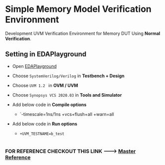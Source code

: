 # Simple Memory Model Verification Environment

Development UVM Verification Environment for Memory DUT Using **Normal Verification**.

## Setting in EDAPlayground

* Open [EDAPlayground](https://www.edaplayground.com/)

* Choose `SystemVerilog/Verilog` in **Testbench + Design**

* Choose `UVM 1.2 ` in  **OVM / UVM**

* Choose  ``Synopsys VCS 2020.03`` in **Tools and Simulator** 

* Add below code in **Compile options** 

    * `-timescale=1ns/1ns +vcs+flush+all +warn=all

* Add below code in **Run options**

    * `+UVM_TESTNAME=b_test`

#

### FOR REFERENCE CHECKOUT THIS LINK ---> [Master Reference](https://www.edaplayground.com/x/jrDW)
#
